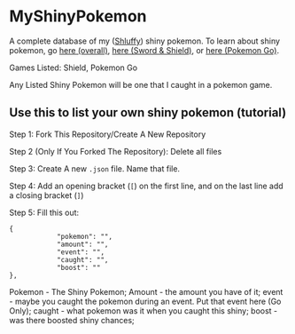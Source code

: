 # MyShinyPokemon
A complete database of my ([Shluffy](https://github.com/shluffy)) shiny pokemon. To learn about shiny pokemon, go [here (overall)](https://www.serebii.net/games/shiny.shtml), [here (Sword & Shield)](https://www.serebii.net/swordshield/shinypokemon.shtml), or [here (Pokemon Go)](https://www.serebii.net/pokemongo/shiny.shtml).

Games Listed: Shield, Pokemon Go

Any Listed Shiny Pokemon will be one that I caught in a pokemon game.

## Use this to list your own shiny pokemon (tutorial)
Step 1: Fork This Repository/Create A New Repository

Step 2 (Only If You Forked The Repository): Delete all files 

Step 3: Create A new `.json` file. Name that file.

Step 4: Add an opening bracket (`[`) on the first line, and on the last line add a closing bracket (`]`)

Step 5: Fill this out:
```
{
            "pokemon": "",
            "amount": "",
            "event": "",
            "caught": "",
            "boost": ""
},
```
Pokemon - The Shiny Pokemon; Amount - the amount you have of it; event - maybe you caught the pokemon during an event. Put that event here (Go Only); caught - what pokemon was it when you caught this shiny; boost - was there boosted shiny chances;
